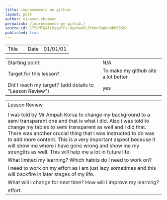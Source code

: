 ```yaml
---
title: improvements on github.
layout: post
author: vinayak.chummun
permalink: /improvements-on-github./
source-id: 17SHMTQ4lLVyquTFx-Uyn0wXkL5tKmn5uW8n6bMG5S0c
published: true
---
```

<table>
  <tr>
    <td>Title</td>
    <td></td>
    <td>Date</td>
    <td>01/01/01</td>
  </tr>
</table>


<table>
  <tr>
    <td>Starting point:</td>
    <td>N/A</td>
  </tr>
  <tr>
    <td>Target for this lesson?</td>
    <td>To make my github site a lot better</td>
  </tr>
  <tr>
    <td>Did I reach my target? 
(add details to "Lesson Review")</td>
    <td>yes</td>
  </tr>
</table>


<table>
  <tr>
    <td>Lesson Review</td>
  </tr>
  <tr>
    <td></td>
  </tr>
  <tr>
    <td>I was told by Mr Ampah Korsa to change my background to a semi transparent one and that is what i did. Also i was told to change my tables to semi transparent as well and I did that. There was another crucial thing that i was instructed to do was to add more content. This is a very important aspect because it will show me where i have gone wrong and show me my strengths as well. This will help me a lot in future life.</td>
  </tr>
  <tr>
    <td>What limited my learning? Which habits do I need to work on? </td>
  </tr>
  <tr>
    <td>I need to work on my effort as i am just lazy sometimes and this will backfire in later stages of my life.</td>
  </tr>
  <tr>
    <td>What will I change for next time? How will I improve my learning?</td>
  </tr>
  <tr>
    <td>effort.</td>
  </tr>
</table>


